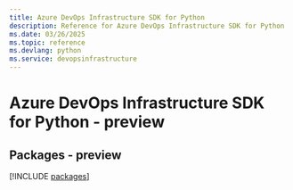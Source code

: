 ```yaml
---
title: Azure DevOps Infrastructure SDK for Python
description: Reference for Azure DevOps Infrastructure SDK for Python
ms.date: 03/26/2025
ms.topic: reference
ms.devlang: python
ms.service: devopsinfrastructure
---
```

# Azure DevOps Infrastructure SDK for Python - preview
## Packages - preview
[!INCLUDE [packages](devops-infrastructure-index.md)]